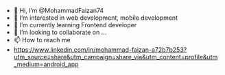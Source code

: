 - 👋 Hi, I’m @MohammadFaizan74
- 👀 I’m interested in web development, mobile development 
- 🌱 I’m currently learning Frontend developer 
- 💞️ I’m looking to collaborate on ...
- 📫 How to reach me
- https://www.linkedin.com/in/mohammad-faizan-a72b7b253?utm_source=share&utm_campaign=share_via&utm_content=profile&utm_medium=android_app



<!---
MohammadFaizan74/MohammadFaizan74 is a ✨ special ✨ repository because its `README.md` (this file) appears on your GitHub profile.
You can click the Preview link to take a look at your changes.
--->
